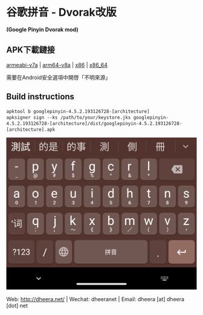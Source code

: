 # 谷歌拼音 - Dvorak改版

**(Google Pinyin Dvorak mod)**

## APK下載鏈接

[armeabi-v7a](https://github.com/dheera/android-googlepinyin-dvorak/raw/master/apk-dvorakified/googlepinyin-4.5.2.193126728-armeabi-v7a.dvorak.apk)  |  [arm64-v8a](https://github.com/dheera/android-googlepinyin-dvorak/raw/master/apk-dvorakified/googlepinyin-4.5.2.193126728-arm64-v8a.dvorak.apk)  |  [x86](https://github.com/dheera/android-googlepinyin-dvorak/raw/master/apk-dvorakified/googlepinyin-4.5.2.193126728-x86.dvorak.apk)  |  [x86\_64](https://github.com/dheera/android-googlepinyin-dvorak/raw/master/apk-dvorakified/googlepinyin-4.5.2.193126728-x86_64.dvorak.apk)

需要在Android安全選項中開啓「不明來源」

## Build instructions

    apktool b googlepinyin-4.5.2.193126728-[architecture]
    apksigner sign --ks /path/to/your/keystore.jks googlepinyin-4.5.2.193126728-[architecture]/dist/googlepinyin-4.5.2.193126728-[architecture].apk

![screenshot](/screenshot-phone.png?raw=true "screenshot")

Web: http://dheera.net/  |  Wechat: dheeranet  |  Email: dheera [at] dheera [dot] net
